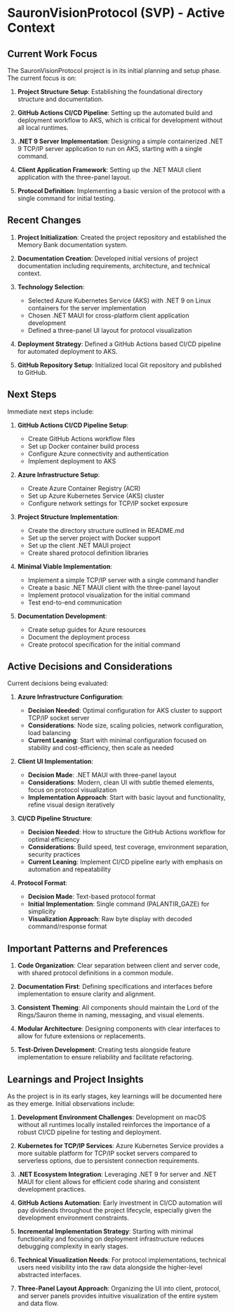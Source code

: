 # SauronVisionProtocol (SVP) - Active Context

## Current Work Focus

The SauronVisionProtocol project is in its initial planning and setup phase. The current focus is on:

1. **Project Structure Setup**: Establishing the foundational directory structure and documentation.

2. **GitHub Actions CI/CD Pipeline**: Setting up the automated build and deployment workflow to AKS, which is critical for development without all local runtimes.

3. **.NET 9 Server Implementation**: Designing a simple containerized .NET 9 TCP/IP server application to run on AKS, starting with a single command.

4. **Client Application Framework**: Setting up the .NET MAUI client application with the three-panel layout.

5. **Protocol Definition**: Implementing a basic version of the protocol with a single command for initial testing.

## Recent Changes

1. **Project Initialization**: Created the project repository and established the Memory Bank documentation system.

2. **Documentation Creation**: Developed initial versions of project documentation including requirements, architecture, and technical context.

3. **Technology Selection**: 
   - Selected Azure Kubernetes Service (AKS) with .NET 9 on Linux containers for the server implementation
   - Chosen .NET MAUI for cross-platform client application development
   - Defined a three-panel UI layout for protocol visualization

4. **Deployment Strategy**: Defined a GitHub Actions based CI/CD pipeline for automated deployment to AKS.

5. **GitHub Repository Setup**: Initialized local Git repository and published to GitHub.

## Next Steps

Immediate next steps include:

1. **GitHub Actions CI/CD Pipeline Setup**: 
   - Create GitHub Actions workflow files
   - Set up Docker container build process
   - Configure Azure connectivity and authentication
   - Implement deployment to AKS

2. **Azure Infrastructure Setup**:
   - Create Azure Container Registry (ACR)
   - Set up Azure Kubernetes Service (AKS) cluster
   - Configure network settings for TCP/IP socket exposure

3. **Project Structure Implementation**:
   - Create the directory structure outlined in README.md
   - Set up the server project with Docker support
   - Set up the client .NET MAUI project
   - Create shared protocol definition libraries

4. **Minimal Viable Implementation**:
   - Implement a simple TCP/IP server with a single command handler
   - Create a basic .NET MAUI client with the three-panel layout
   - Implement protocol visualization for the initial command
   - Test end-to-end communication

5. **Documentation Development**:
   - Create setup guides for Azure resources
   - Document the deployment process
   - Create protocol specification for the initial command

## Active Decisions and Considerations

Current decisions being evaluated:

1. **Azure Infrastructure Configuration**:
   - **Decision Needed**: Optimal configuration for AKS cluster to support TCP/IP socket server
   - **Considerations**: Node size, scaling policies, network configuration, load balancing
   - **Current Leaning**: Start with minimal configuration focused on stability and cost-efficiency, then scale as needed

2. **Client UI Implementation**:
   - **Decision Made**: .NET MAUI with three-panel layout
   - **Considerations**: Modern, clean UI with subtle themed elements, focus on protocol visualization
   - **Implementation Approach**: Start with basic layout and functionality, refine visual design iteratively

3. **CI/CD Pipeline Structure**:
   - **Decision Needed**: How to structure the GitHub Actions workflow for optimal efficiency
   - **Considerations**: Build speed, test coverage, environment separation, security practices
   - **Current Leaning**: Implement CI/CD pipeline early with emphasis on automation and repeatability

4. **Protocol Format**:
   - **Decision Made**: Text-based protocol format
   - **Initial Implementation**: Single command (PALANTIR_GAZE) for simplicity
   - **Visualization Approach**: Raw byte display with decoded command/response format

## Important Patterns and Preferences

1. **Code Organization**: Clear separation between client and server code, with shared protocol definitions in a common module.

2. **Documentation First**: Defining specifications and interfaces before implementation to ensure clarity and alignment.

3. **Consistent Theming**: All components should maintain the Lord of the Rings/Sauron theme in naming, messaging, and visual elements.

4. **Modular Architecture**: Designing components with clear interfaces to allow for future extensions or replacements.

5. **Test-Driven Development**: Creating tests alongside feature implementation to ensure reliability and facilitate refactoring.

## Learnings and Project Insights

As the project is in its early stages, key learnings will be documented here as they emerge. Initial observations include:

1. **Development Environment Challenges**: Development on macOS without all runtimes locally installed reinforces the importance of a robust CI/CD pipeline for testing and deployment.

2. **Kubernetes for TCP/IP Services**: Azure Kubernetes Service provides a more suitable platform for TCP/IP socket servers compared to serverless options, due to persistent connection requirements.

3. **.NET Ecosystem Integration**: Leveraging .NET 9 for server and .NET MAUI for client allows for efficient code sharing and consistent development practices.

4. **GitHub Actions Automation**: Early investment in CI/CD automation will pay dividends throughout the project lifecycle, especially given the development environment constraints.

5. **Incremental Implementation Strategy**: Starting with minimal functionality and focusing on deployment infrastructure reduces debugging complexity in early stages.

6. **Technical Visualization Needs**: For protocol implementations, technical users need visibility into the raw data alongside the higher-level abstracted interfaces.

7. **Three-Panel Layout Approach**: Organizing the UI into client, protocol, and server panels provides intuitive visualization of the entire system and data flow.
